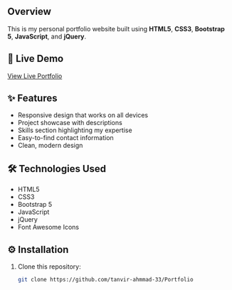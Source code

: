 ## Overview
This is my personal portfolio website built using **HTML5**, **CSS3**, **Bootstrap 5**, **JavaScript**, and **jQuery**.

## 🚀 Live Demo
[View Live Portfolio](https://tanvir-ahmmad-33.github.io/Portfolio/)

## ✨ Features
- Responsive design that works on all devices
- Project showcase with descriptions
- Skills section highlighting my expertise
- Easy-to-find contact information
- Clean, modern design

## 🛠️ Technologies Used
- HTML5
- CSS3
- Bootstrap 5
- JavaScript
- jQuery
- Font Awesome Icons

## ⚙️ Installation
1. Clone this repository:
   ```bash
   git clone https://github.com/tanvir-ahmmad-33/Portfolio
